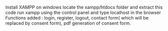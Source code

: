 Install XAMPP on windows
locate the xampp/htdocs folder and extract this code
run xampp using the control panel and type localhost in the browser
Functions added : login, register, logout, contact form( which will be replaced by consent form), pdf generation of consent form.
